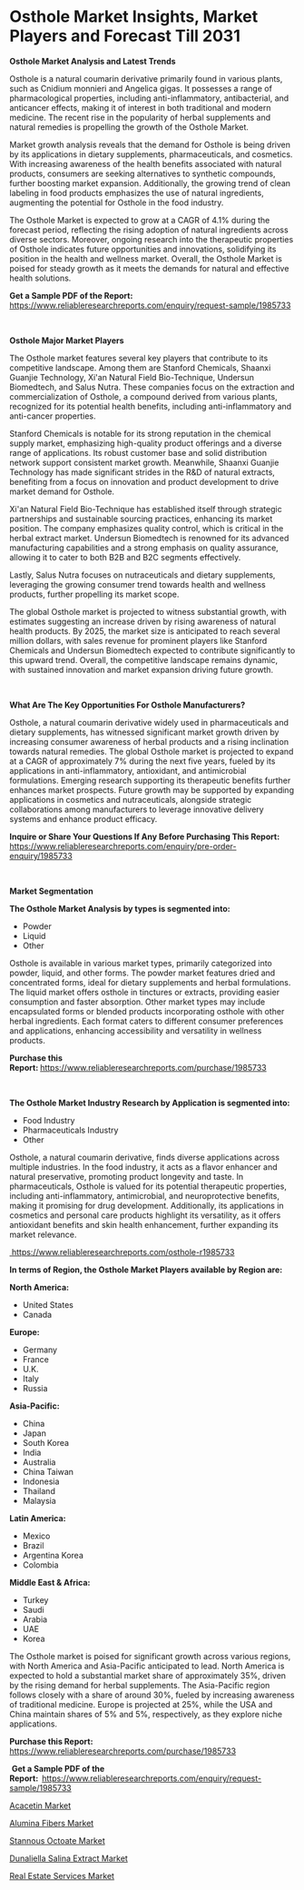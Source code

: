 <p><h1>Osthole Market Insights, Market Players and Forecast Till 2031</h1></p><p><strong>Osthole Market Analysis and Latest Trends</strong></p>
<p><p>Osthole is a natural coumarin derivative primarily found in various plants, such as Cnidium monnieri and Angelica gigas. It possesses a range of pharmacological properties, including anti-inflammatory, antibacterial, and anticancer effects, making it of interest in both traditional and modern medicine. The recent rise in the popularity of herbal supplements and natural remedies is propelling the growth of the Osthole Market.</p><p>Market growth analysis reveals that the demand for Osthole is being driven by its applications in dietary supplements, pharmaceuticals, and cosmetics. With increasing awareness of the health benefits associated with natural products, consumers are seeking alternatives to synthetic compounds, further boosting market expansion. Additionally, the growing trend of clean labeling in food products emphasizes the use of natural ingredients, augmenting the potential for Osthole in the food industry.</p><p>The Osthole Market is expected to grow at a CAGR of 4.1% during the forecast period, reflecting the rising adoption of natural ingredients across diverse sectors. Moreover, ongoing research into the therapeutic properties of Osthole indicates future opportunities and innovations, solidifying its position in the health and wellness market. Overall, the Osthole Market is poised for steady growth as it meets the demands for natural and effective health solutions.</p></p>
<p><strong>Get a Sample PDF of the Report:&nbsp;</strong> <a href="https://www.reliableresearchreports.com/enquiry/request-sample/1985733?utm_campaign=5&utm_medium=2&utm_source=Github&utm_content=ia&utm_term=15112024&utm_id=osthole">https://www.reliableresearchreports.com/enquiry/request-sample/1985733</a></p>
<p>&nbsp;</p>
<p><strong>Osthole Major Market Players</strong></p>
<p><p>The Osthole market features several key players that contribute to its competitive landscape. Among them are Stanford Chemicals, Shaanxi Guanjie Technology, Xi'an Natural Field Bio-Technique, Undersun Biomedtech, and Salus Nutra. These companies focus on the extraction and commercialization of Osthole, a compound derived from various plants, recognized for its potential health benefits, including anti-inflammatory and anti-cancer properties.</p><p>Stanford Chemicals is notable for its strong reputation in the chemical supply market, emphasizing high-quality product offerings and a diverse range of applications. Its robust customer base and solid distribution network support consistent market growth. Meanwhile, Shaanxi Guanjie Technology has made significant strides in the R&D of natural extracts, benefiting from a focus on innovation and product development to drive market demand for Osthole.</p><p>Xi'an Natural Field Bio-Technique has established itself through strategic partnerships and sustainable sourcing practices, enhancing its market position. The company emphasizes quality control, which is critical in the herbal extract market. Undersun Biomedtech is renowned for its advanced manufacturing capabilities and a strong emphasis on quality assurance, allowing it to cater to both B2B and B2C segments effectively.</p><p>Lastly, Salus Nutra focuses on nutraceuticals and dietary supplements, leveraging the growing consumer trend towards health and wellness products, further propelling its market scope.</p><p>The global Osthole market is projected to witness substantial growth, with estimates suggesting an increase driven by rising awareness of natural health products. By 2025, the market size is anticipated to reach several million dollars, with sales revenue for prominent players like Stanford Chemicals and Undersun Biomedtech expected to contribute significantly to this upward trend. Overall, the competitive landscape remains dynamic, with sustained innovation and market expansion driving future growth.</p></p>
<p>&nbsp;</p>
<p><strong>What Are The Key Opportunities For Osthole Manufacturers?</strong></p>
<p><p>Osthole, a natural coumarin derivative widely used in pharmaceuticals and dietary supplements, has witnessed significant market growth driven by increasing consumer awareness of herbal products and a rising inclination towards natural remedies. The global Osthole market is projected to expand at a CAGR of approximately 7% during the next five years, fueled by its applications in anti-inflammatory, antioxidant, and antimicrobial formulations. Emerging research supporting its therapeutic benefits further enhances market prospects. Future growth may be supported by expanding applications in cosmetics and nutraceuticals, alongside strategic collaborations among manufacturers to leverage innovative delivery systems and enhance product efficacy.</p></p>
<p><strong>Inquire or Share Your Questions If Any Before Purchasing This Report:</strong> <a href="https://www.reliableresearchreports.com/enquiry/pre-order-enquiry/1985733?utm_campaign=5&utm_medium=2&utm_source=Github&utm_content=ia&utm_term=15112024&utm_id=osthole">https://www.reliableresearchreports.com/enquiry/pre-order-enquiry/1985733</a></p>
<p>&nbsp;</p>
<p><strong>Market Segmentation</strong></p>
<p><strong>The Osthole Market Analysis by types is segmented into:</strong></p>
<p><ul><li>Powder</li><li>Liquid</li><li>Other</li></ul></p>
<p><p>Osthole is available in various market types, primarily categorized into powder, liquid, and other forms. The powder market features dried and concentrated forms, ideal for dietary supplements and herbal formulations. The liquid market offers osthole in tinctures or extracts, providing easier consumption and faster absorption. Other market types may include encapsulated forms or blended products incorporating osthole with other herbal ingredients. Each format caters to different consumer preferences and applications, enhancing accessibility and versatility in wellness products.</p></p>
<p><strong>Purchase this Report:&nbsp;</strong><a href="https://www.reliableresearchreports.com/purchase/1985733?utm_campaign=5&utm_medium=2&utm_source=Github&utm_content=ia&utm_term=15112024&utm_id=osthole">https://www.reliableresearchreports.com/purchase/1985733</a></p>
<p>&nbsp;</p>
<p><strong>The Osthole Market Industry Research by Application is segmented into:</strong></p>
<p><ul><li>Food Industry</li><li>Pharmaceuticals Industry</li><li>Other</li></ul></p>
<p><p>Osthole, a natural coumarin derivative, finds diverse applications across multiple industries. In the food industry, it acts as a flavor enhancer and natural preservative, promoting product longevity and taste. In pharmaceuticals, Osthole is valued for its potential therapeutic properties, including anti-inflammatory, antimicrobial, and neuroprotective benefits, making it promising for drug development. Additionally, its applications in cosmetics and personal care products highlight its versatility, as it offers antioxidant benefits and skin health enhancement, further expanding its market relevance.</p></p>
<p><a href="https://www.reliableresearchreports.com/osthole-r1985733?utm_campaign=5&utm_medium=2&utm_source=Github&utm_content=ia&utm_term=15112024&utm_id=osthole">&nbsp;https://www.reliableresearchreports.com/osthole-r1985733</a></p>
<p><strong>In terms of Region, the Osthole Market Players available by Region are:</strong></p>
<p>
    <p> <strong> North America: </strong>
        <ul>
            <li>United States</li>
            <li>Canada</li>
        </ul>
        </p> 
    <p> <strong> Europe: </strong>
        <ul>
            <li>Germany</li>
            <li>France</li>
            <li>U.K.</li>
            <li>Italy</li>
            <li>Russia</li>
        </ul>
        </p> 
    <p> <strong> Asia-Pacific: </strong>
        <ul>
            <li>China</li>
            <li>Japan</li>
            <li>South Korea</li>
            <li>India</li>
            <li>Australia</li>
            <li>China Taiwan</li>
            <li>Indonesia</li>
            <li>Thailand</li>
            <li>Malaysia</li>
        </ul>
        </p> 
    <p> <strong> Latin America: </strong>
        <ul>
            <li>Mexico</li>
            <li>Brazil</li>
            <li>Argentina Korea</li>
            <li>Colombia</li>
        </ul>
        </p> 
    <p> <strong> Middle East & Africa: </strong>
        <ul>
            <li>Turkey</li>
            <li>Saudi</li>
            <li>Arabia</li>
            <li>UAE</li>
            <li>Korea</li>
        </ul>
    </p>
    </p>
<p><p>The Osthole market is poised for significant growth across various regions, with North America and Asia-Pacific anticipated to lead. North America is expected to hold a substantial market share of approximately 35%, driven by the rising demand for herbal supplements. The Asia-Pacific region follows closely with a share of around 30%, fueled by increasing awareness of traditional medicine. Europe is projected at 25%, while the USA and China maintain shares of 5% and 5%, respectively, as they explore niche applications.</p></p>
<p><strong>Purchase this Report: </strong><a href="https://www.reliableresearchreports.com/purchase/1985733?utm_campaign=5&utm_medium=2&utm_source=Github&utm_content=ia&utm_term=15112024&utm_id=osthole">https://www.reliableresearchreports.com/purchase/1985733</a></p>
<p>&nbsp;<strong>Get a Sample PDF of the Report:&nbsp;&nbsp;</strong><a href="https://www.reliableresearchreports.com/enquiry/request-sample/1985733?utm_campaign=5&utm_medium=2&utm_source=Github&utm_content=ia&utm_term=15112024&utm_id=osthole">https://www.reliableresearchreports.com/enquiry/request-sample/1985733</a></p>
<p><strong></strong></p>
<p><p><a href="https://github.com/FlorianWolf90/Market-Research-Report-List-1/blob/main/acacetin-market.md?utm_campaign=5&utm_medium=2&utm_source=Github&utm_content=ia&utm_term=15112024&utm_id=osthole">Acacetin Market</a></p><p><a href="https://www.linkedin.com/pulse/consumer-behavior-shifts-alumina-fibers-market-demand-fcwxc?utm_campaign=5&utm_medium=2&utm_source=Github&utm_content=ia&utm_term=15112024&utm_id=osthole">Alumina Fibers Market</a></p><p><a href="https://www.linkedin.com/pulse/stannous-octoate-industry-insights-report-analyzing-market-h4qmc?utm_campaign=5&utm_medium=2&utm_source=Github&utm_content=ia&utm_term=15112024&utm_id=osthole">Stannous Octoate Market</a></p><p><a href="https://github.com/lylyparadise/Market-Research-Report-List-5/blob/main/dunaliella-salina-extract-market.md?utm_campaign=5&utm_medium=2&utm_source=Github&utm_content=ia&utm_term=15112024&utm_id=osthole">Dunaliella Salina Extract Market</a></p><p><a href="https://issuu.com/reportprime-2/docs/real-estate-services-market-size-20_ce963c6f7fb903?utm_campaign=5&utm_medium=2&utm_source=Github&utm_content=ia&utm_term=15112024&utm_id=osthole">Real Estate Services Market</a></p></p>